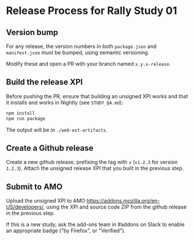 # Release Process for Rally Study 01

## Version bump

For any release, the version numbers in both `package.json` and `manifest.json` must be bumped, using semantic versioning.

Modify these and open a PR with your branch named `x.y.x-release`.

## Build the release XPI

Before pushing the PR, ensure that building an unsigned XPI works and that it installs and works in Nightly (see `STUDY_QA.md`):

```bash
npm install
npm run package
```

The output will be in `./web-ext-artifacts`.

## Create a Github release

Create a new github release, prefixing the tag with `v` (`v1.2.3` for version `1.2.3`). Attach the unsigned release XPI that you
built in the previous step.

## Submit to AMO

Upload the unsigned XPI to AMO https://addons.mozilla.org/en-US/developers/, using the XPI and source code ZIP from the github
release in the previous step.

If this is a new study, ask the add-ons team in #addons on Slack to enable an appropriate badge ("by Firefox", or "Verified").
